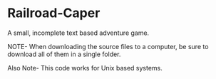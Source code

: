 # Railroad-Caper

A small, incomplete text based adventure game.


NOTE-
When downloading the source files to a computer, be sure to download all of them in a single folder.


Also Note- 
This code works for Unix based systems.

